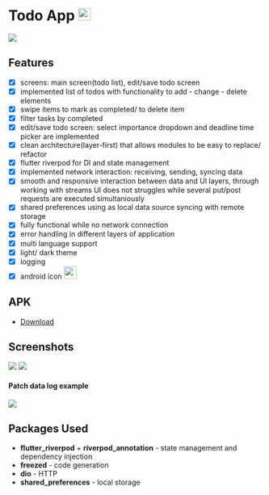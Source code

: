 # Todo App <img src="https://github.com/Sotonka/yandex_flutter_task/blob/2-Jason-Statham/INFO/images/0.png" width="25" />
<img src="https://github.com/Sotonka/yandex_flutter_task/blob/2-Jason-Statham/INFO/images/1.png">

## Features
- [x] screens: main screen(todo list), edit/save todo screen
- [x] implemented list of todos with functionality to add - change - delete elements
- [x] swipe items to mark as completed/ to delete item
- [x] filter tasks by completed
- [x] edit/save todo screen: select importance dropdown and deadline time picker are implemented
- [x] clean architecture(layer-first) that allows modules to be easy to replace/ refactor
- [x] flutter riverpod for DI and state management
- [x] implemented network interaction: receiving, sending, syncing data
- [x] smooth and responsive interaction between data and UI layers, through working with streams UI does not struggles while several put/post requests are executed simultaniously
- [x] shared preferences using as local data source syncing with remote storage
- [x] fully functional while no network connection
- [x] error handling in different layers of application
- [x] multi language support
- [x] light/ dark theme
- [x] logging
- [x] android icon <img src="https://github.com/Sotonka/yandex_flutter_task/blob/2-Jason-Statham/INFO/images/0.png" width="25" />

## APK
- [Download](https://github.com/Sotonka/yandex_flutter_task/raw/2-Jason-Statham/INFO/app-release.apk)

## Screenshots
<img src="https://github.com/Sotonka/yandex_flutter_task/blob/2-Jason-Statham/INFO/images/2.png">
<img src="https://github.com/Sotonka/yandex_flutter_task/blob/2-Jason-Statham/INFO/images/3.png">

#### Patch data log example
<img src="https://github.com/Sotonka/yandex_flutter_task/blob/2-Jason-Statham/INFO/images/4.png">

## Packages Used
- **flutter_riverpod** + **riverpod_annotation** - state management and dependency injection
- **freezed** - code generation
- **dio** - HTTP
- **shared_preferences** - local storage
  
 
